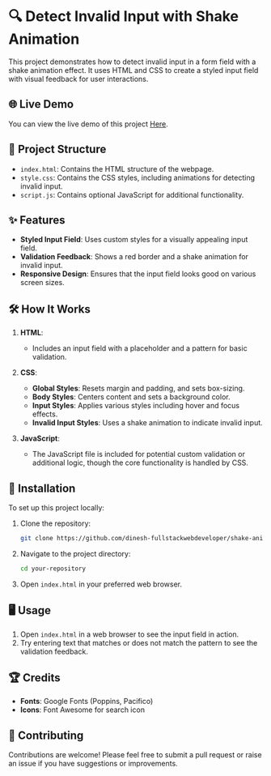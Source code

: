 # 🔍 Detect Invalid Input with Shake Animation

This project demonstrates how to detect invalid input in a form field with a shake animation effect. It uses HTML and CSS to create a styled input field with visual feedback for user interactions.

## 🌐 Live Demo

You can view the live demo of this project [Here](https://66c16628b5731c13a2cdc018--dinesh-shake-animation-invalid-input.netlify.app/).

## 📁 Project Structure

- `index.html`: Contains the HTML structure of the webpage.
- `style.css`: Contains the CSS styles, including animations for detecting invalid input.
- `script.js`: Contains optional JavaScript for additional functionality.

## ✨ Features

- **Styled Input Field**: Uses custom styles for a visually appealing input field.
- **Validation Feedback**: Shows a red border and a shake animation for invalid input.
- **Responsive Design**: Ensures that the input field looks good on various screen sizes.

## 🛠️ How It Works

1. **HTML**:
    - Includes an input field with a placeholder and a pattern for basic validation.
  
2. **CSS**:
    - **Global Styles**: Resets margin and padding, and sets box-sizing.
    - **Body Styles**: Centers content and sets a background color.
    - **Input Styles**: Applies various styles including hover and focus effects.
    - **Invalid Input Styles**: Uses a shake animation to indicate invalid input.

3. **JavaScript**:
    - The JavaScript file is included for potential custom validation or additional logic, though the core functionality is handled by CSS.

## 🚀 Installation

To set up this project locally:

1. Clone the repository:
    ```bash
    git clone https://github.com/dinesh-fullstackwebdeveloper/shake-animation-for-invalid-input.git
    ```

2. Navigate to the project directory:
    ```bash
    cd your-repository
    ```

3. Open `index.html` in your preferred web browser.

## 🖥️ Usage

1. Open `index.html` in a web browser to see the input field in action.
2. Try entering text that matches or does not match the pattern to see the validation feedback.

## 🏆 Credits

- **Fonts**: Google Fonts (Poppins, Pacifico)
- **Icons**: Font Awesome for search icon

## 🤝 Contributing

Contributions are welcome! Please feel free to submit a pull request or raise an issue if you have suggestions or improvements.
